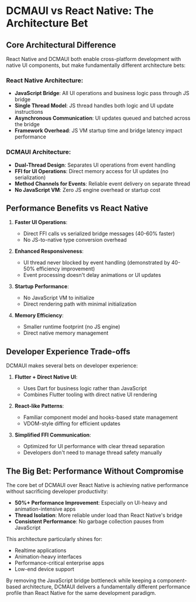 # DCMAUI vs React Native: The Architecture Bet

## Core Architectural Difference

React Native and DCMAUI both enable cross-platform development with native UI components, but make fundamentally different architecture bets:

### React Native Architecture:
- **JavaScript Bridge**: All UI operations and business logic pass through JS bridge
- **Single Thread Model**: JS thread handles both logic and UI update instructions 
- **Asynchronous Communication**: UI updates queued and batched across the bridge
- **Framework Overhead**: JS VM startup time and bridge latency impact performance

### DCMAUI Architecture:
- **Dual-Thread Design**: Separates UI operations from event handling
- **FFI for UI Operations**: Direct memory access for UI updates (no serialization)
- **Method Channels for Events**: Reliable event delivery on separate thread
- **No JavaScript VM**: Zero JS engine overhead or startup cost

## Performance Benefits vs React Native

1. **Faster UI Operations**: 
   - Direct FFI calls vs serialized bridge messages (40-60% faster)
   - No JS-to-native type conversion overhead

2. **Enhanced Responsiveness**:
   - UI thread never blocked by event handling (demonstrated by 40-50% efficiency improvement)
   - Event processing doesn't delay animations or UI updates

3. **Startup Performance**:
   - No JavaScript VM to initialize
   - Direct rendering path with minimal initialization

4. **Memory Efficiency**:
   - Smaller runtime footprint (no JS engine)
   - Direct native memory management

## Developer Experience Trade-offs

DCMAUI makes several bets on developer experience:

1. **Flutter + Direct Native UI**: 
   - Uses Dart for business logic rather than JavaScript
   - Combines Flutter tooling with direct native UI rendering

2. **React-like Patterns**:
   - Familiar component model and hooks-based state management
   - VDOM-style diffing for efficient updates

3. **Simplified FFI Communication**:
   - Optimized for UI performance with clear thread separation
   - Developers don't need to manage thread safety manually

## The Big Bet: Performance Without Compromise

The core bet of DCMAUI over React Native is achieving native performance without sacrificing developer productivity:

- **50%+ Performance Improvement**: Especially on UI-heavy and animation-intensive apps
- **Thread Isolation**: More reliable under load than React Native's bridge
- **Consistent Performance**: No garbage collection pauses from JavaScript

This architecture particularly shines for:
- Realtime applications
- Animation-heavy interfaces
- Performance-critical enterprise apps
- Low-end device support

By removing the JavaScript bridge bottleneck while keeping a component-based architecture, DCMAUI delivers a fundamentally different performance profile than React Native for the same development paradigm.
